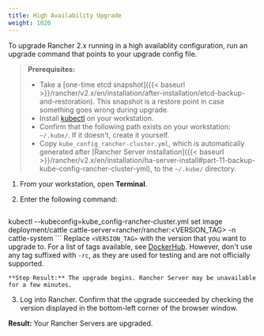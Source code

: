 ```yaml
---
title: High Availability Upgrade
weight: 1020
---
```

To upgrade Rancher 2.x running in a high availablity configuration, run an upgrade command that points to your upgrade config file.

>**Prerequisites:**
>
>- Take a [one-time etcd snapshot]({{< baseurl >}}/rancher/v2.x/en/installation/after-installation/etcd-backup-and-restoration). This snapshot is a restore point in case something goes wrong during upgrade.
>- Install [kubectl](https://kubernetes.io/docs/tasks/tools/install-kubectl/) on your workstation.
>- Confirm that the following path exists on your workstation: `~/.kube/`. If it doesn't, create it yourself.
>- Copy `kube_config_rancher-cluster.yml`, which is automatically generated after [Rancher Server installation]({{< baseurl >}}/rancher/v2.x/en/installation/ha-server-install#part-11-backup-kube-config-rancher-cluster-yml), to the `~/.kube/` directory.

1. From your workstation, open **Terminal**.

2. Enter the following command:

	```
kubectl --kubeconfig=kube_config-rancher-cluster.yml set image deployment/cattle cattle-server=rancher/rancher:<VERSION_TAG> -n cattle-system
	```
	Replace `<VERSION_TAG>` with the version that you want to upgrade to. For a list of tags available, see [DockerHub](https://hub.docker.com/r/rancher/rancher/tags/). However, don't use any tag suffixed with `-rc`, as they are used for testing and are not officially supported.

	**Step Result:** The upgrade begins. Rancher Server may be unavailable for a few minutes.

3. Log into Rancher. Confirm that the upgrade succeeded by checking the version displayed in the bottom-left corner of the browser window.

**Result:** Your Rancher Servers are upgraded.
